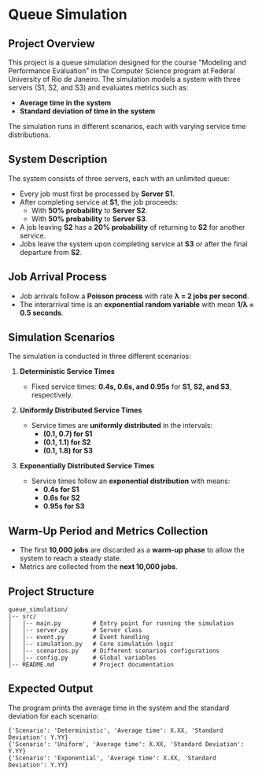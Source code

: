 # Queue Simulation

## Project Overview
This project is a queue simulation designed for the course "Modeling and Performance Evaluation" in the Computer Science program at Federal University of Rio de Janeiro. The simulation models a system with three servers (S1, S2, and S3) and evaluates metrics such as:

- **Average time in the system**
- **Standard deviation of time in the system**

The simulation runs in different scenarios, each with varying service time distributions.

## System Description
The system consists of three servers, each with an unlimited queue:

- Every job must first be processed by **Server S1**.
- After completing service at **S1**, the job proceeds:
  - With **50% probability** to **Server S2**.
  - With **50% probability** to **Server S3**.
- A job leaving **S2** has a **20% probability** of returning to **S2** for another service.
- Jobs leave the system upon completing service at **S3** or after the final departure from **S2**.

## Job Arrival Process
- Job arrivals follow a **Poisson process** with rate **λ = 2 jobs per second**.
- The interarrival time is an **exponential random variable** with mean **1/λ = 0.5 seconds**.

## Simulation Scenarios
The simulation is conducted in three different scenarios:

1. **Deterministic Service Times**
   - Fixed service times: **0.4s, 0.6s, and 0.95s** for **S1, S2, and S3**, respectively.

2. **Uniformly Distributed Service Times**
   - Service times are **uniformly distributed** in the intervals:
     - **(0.1, 0.7) for S1**
     - **(0.1, 1.1) for S2**
     - **(0.1, 1.8) for S3**

3. **Exponentially Distributed Service Times**
   - Service times follow an **exponential distribution** with means:
     - **0.4s for S1**
     - **0.6s for S2**
     - **0.95s for S3**

## Warm-Up Period and Metrics Collection
- The first **10,000 jobs** are discarded as a **warm-up phase** to allow the system to reach a steady state.
- Metrics are collected from the **next 10,000 jobs**.

## Project Structure
```
queue_simulation/
│-- src/
│   │-- main.py         # Entry point for running the simulation
│   │-- server.py       # Server class
│   │-- event.py        # Event handling
│   │-- simulation.py   # Core simulation logic
│   │-- scenarios.py    # Different scenarios configurations
│   │-- config.py       # Global variables
│-- README.md           # Project documentation
```

## Expected Output
The program prints the average time in the system and the standard deviation for each scenario:

```
{'Scenario': 'Deterministic', 'Average time': X.XX, 'Standard Deviation': Y.YY}
{'Scenario': 'Uniform', 'Average time': X.XX, 'Standard Deviation': Y.YY}
{'Scenario': 'Exponential', 'Average time': X.XX, 'Standard Deviation': Y.YY}
```


